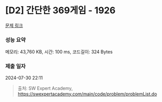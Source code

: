 # [D2] 간단한 369게임 - 1926 

[문제 링크](https://swexpertacademy.com/main/code/problem/problemDetail.do?contestProbId=AV5PTeo6AHUDFAUq) 

### 성능 요약

메모리: 43,760 KB, 시간: 100 ms, 코드길이: 324 Bytes

### 제출 일자

2024-07-30 22:11



> 출처: SW Expert Academy, https://swexpertacademy.com/main/code/problem/problemList.do